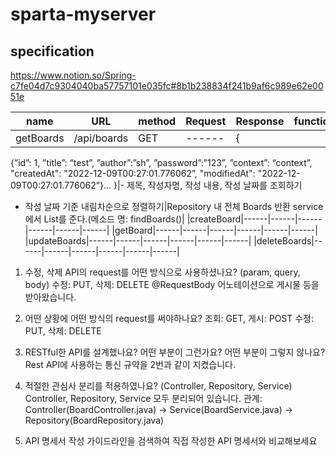# sparta-myserver
## specification

https://www.notion.so/Spring-c7fe04d7c9304040ba57757101e035fc#8b1b238834f241b9af6c989e62e0051e

|name|URL|method|Request|Response|functional|logic|
|------|------|------|------|------|------|------|
|getBoards|/api/boards|GET|------|{
{”id”: 1,
”title”: “test”,
”author”:”sh”,
”password”:”123”,
”context”: “context”,
"createdAt": "2022-12-09T00:27:01.776062”,
"modifiedAt": "2022-12-09T00:27:01.776062”}…
}|- 제목, 작성자명, 작성 내용, 작성 날짜를 조회하기
- 작성 날짜 기준 내림차순으로 정렬하기|Repository 내 전체 Boards 반환
service에서 List<Board>를 준다.(메소드 명: findBoards()|
|createBoard|------|------|------|------|------|------|
|getBoard|------|------|------|------|------|------|
|updateBoards|------|------|------|------|------|------|
|deleteBoards|------|------|------|------|------|------|

1. 수정, 삭제 API의 request를 어떤 방식으로 사용하셨나요? (param, query, body)
  수정: PUT, 삭제: DELETE
  @RequestBody 어노테이션으로 게시물 등을 받아왔습니다.
  
2. 어떤 상황에 어떤 방식의 request를 써야하나요?
  조회: GET, 게시: POST
  수정: PUT, 삭제: DELETE
  
3. RESTful한 API를 설계했나요? 어떤 부분이 그런가요? 어떤 부분이 그렇지 않나요?
  Rest API에 사용하는 통신 규약을 2번과 같이 지켰습니다.

4. 적절한 관심사 분리를 적용하였나요? (Controller, Repository, Service)
  Controller, Repository, Service 모두 분리되어 있습니다.
  관계: Controller(BoardController.java) -> Service(BoardService.java) -> Repository(BoardRepository.java)
  
5. API 명세서 작성 가이드라인을 검색하여 직접 작성한 API 명세서와 비교해보세요
